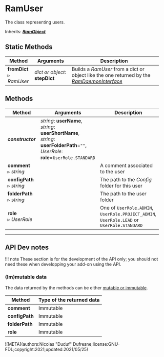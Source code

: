 # RamUser

The class representing users.

Inherits: [***RamObject***](ram_object.md)

## Static Methods

| Method | Arguments | Description |
| --- | --- | --- |
| **fromDict**<br />▹ *RamUser* | *dict or object*: **stepDict** | Builds a *RamUser* from a dict or object like the one returned by the *[RamDaemonInterface](ram_daemon_interface.md)* |

## Methods

| Method | Arguments | Description |
| --- | --- | --- |
| ***constructor*** | *string*: **userName**,<br />*string*: **userShortName**,<br />*string*: **userFolderPath**=`""`,<br />*UserRole*: **role**=`UserRole.STANDARD` | |
| **comment**<br />▹ *string* | | A comment associated to the user |
| **configPath**<br>▹ *string* | | The path to the *Config* folder for this user |
| **folderPath**<br>▹ *string* | | The path to the user folder |
| **role**<br />▹ *UserRole* | | One of `UserRole.ADMIN`, `UserRole.PROJECT_ADMIN`, `UserRole.LEAD` or `UserRole.STANDARD` |

____

## API Dev notes

!!! note
    These section is for the development of the API only; you should not need these when developping your add-on using the API.

### (Im)mutable data

The data returned by the methods can be either [mutable or immutable](implementation.md#accessing-the-data).

| Method | Type of the returned data |
| --- | --- |
| **comment** | <i class="fa fa-lock"></i> Immutable |
| **configPath** | <i class="fa fa-lock"></i> Immutable |
| **folderPath** | <i class="fa fa-lock"></i> Immutable |
| **role** | <i class="fa fa-lock"></i> Immutable |

![META](authors:Nicolas "Duduf" Dufresne;license:GNU-FDL;copyright:2021;updated:2021/05/25)